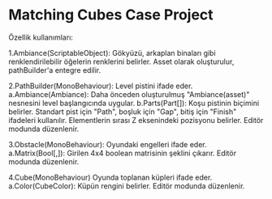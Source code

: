 # Matching Cubes Case Project
Özellik kullanımları:

1.Ambiance(ScriptableObject):
Gökyüzü, arkaplan binaları gibi renklendirilebilir öğelerin renklerini belirler. Asset olarak oluşturulur, pathBuilder'a entegre edilir.

2.PathBuilder(MonoBehaviour):
Level pistini ifade eder.
a.Ambiance(Ambiance):
Daha önceden oluşturulmuş "Ambiance(asset)" nesnesini level başlangıcında uygular.
b.Parts(Part[]):
Koşu pistinin biçimini belirler. Standart pist için "Path", boşluk için "Gap", bitiş için "Finish" ifadeleri kullanılır. Elementlerin sırası Z eksenindeki pozisyonu belirler. Editör modunda düzenlenir.

3.Obstacle(MonoBehaviour):
Oyundaki engelleri ifade eder.
a.Matrix(Bool[,]):
Girilen 4x4 boolean matrisinin şeklini çıkarır. Editör modunda düzenlenir.

4.Cube(MonoBehaviour)
Oyunda toplanan küpleri ifade eder.
a.Color(CubeColor):
Küpün rengini belirler. Editör modunda düzenlenir.
